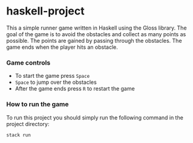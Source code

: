 # haskell-project

This a simple runner game written in Haskell using the Gloss library. The goal of the game is to avoid the obstacles and collect as many points as possible. The points are gained by passing through the obstacles. The game ends when the player hits an obstacle.

### Game controls
* To start the game press `Space`
* `Space` to jump over the obstacles
* After the game ends press `R` to restart the game

### How to run the game
To run this project you should simply run the following command in the project directory:
```bash
stack run
```